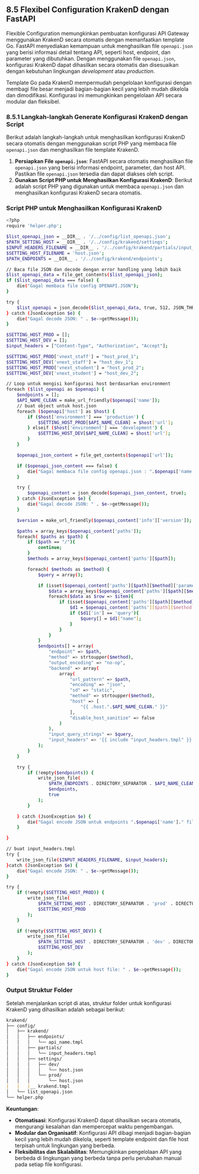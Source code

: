 ## 8.5 Flexibel Configuration KrakenD dengan FastAPI

Flexible Configuration memungkinkan pembuatan konfigurasi API Gateway menggunakan KrakenD secara otomatis dengan memanfaatkan template Go. FastAPI menyediakan kemampuan untuk menghasilkan file `openapi.json` yang berisi informasi detail tentang API, seperti host, endpoint, dan parameter yang dibutuhkan. Dengan menggunakan file `openapi.json`, konfigurasi KrakenD dapat dihasilkan secara otomatis dan disesuaikan dengan kebutuhan lingkungan *development* atau *production*.

Template Go pada KrakenD mempermudah pengelolaan konfigurasi dengan membagi file besar menjadi bagian-bagian kecil yang lebih mudah dikelola dan dimodifikasi. Konfigurasi ini memungkinkan pengelolaan API secara modular dan fleksibel.

### 8.5.1 Langkah-langkah Generate Konfigurasi KrakenD dengan Script

Berikut adalah langkah-langkah untuk menghasilkan konfigurasi KrakenD secara otomatis dengan menggunakan script PHP yang membaca file `openapi.json` dan menghasilkan file template KrakenD.

1. **Persiapkan File `openapi.json`**:
FastAPI secara otomatis menghasilkan file `openapi.json` yang berisi informasi endpoint, parameter, dan host API. Pastikan file `openapi.json` tersedia dan dapat diakses oleh script.
2. **Gunakan Script PHP untuk Menghasilkan Konfigurasi KrakenD**:
Berikut adalah script PHP yang digunakan untuk membaca `openapi.json` dan menghasilkan konfigurasi KrakenD secara otomatis.

### Script PHP untuk Menghasilkan Konfigurasi KrakenD

```bash
<?php
require 'helper.php';

$list_openapi_json = __DIR__ . '/../config/list_openapi.json';
$PATH_SETTING_HOST = __DIR__ . '/../config/krakend/settings';
$INPUT_HEADERS_FILENAME = __DIR__ . '/../config/krakend/partials/input_headers.tmpl';
$SETTING_HOST_FILENAME = 'host.json';
$PATH_ENDPOINTS = __DIR__ . '/../config/krakend/endpoints';

// Baca file JSON dan decode dengan error handling yang lebih baik
$list_openapi_data = file_get_contents($list_openapi_json);
if ($list_openapi_data === false) {
    die("Gagal membaca file config OPENAPI.JSON");
}

try {
    $list_openapi = json_decode($list_openapi_data, true, 512, JSON_THROW_ON_ERROR);
} catch (JsonException $e) {
    die("Gagal decode JSON: " . $e->getMessage());
}

$SETTING_HOST_PROD = [];
$SETTING_HOST_DEV = [];
$input_headers = ["Content-Type", "Authorization", "Accept"];

$SETTING_HOST_PROD['vnext_staff'] = "host_prod_1";
$SETTING_HOST_DEV['vnext_staff'] = "host_dev_1";
$SETTING_HOST_PROD['vnext_student'] = "host_prod_2";
$SETTING_HOST_DEV['vnext_student'] = "host_dev_2";

// Loop untuk mengisi konfigurasi host berdasarkan environment
foreach ($list_openapi as $openapi) {
    $endpoints = [];
    $API_NAME_CLEAN = make_url_friendly($openapi['name']);
    // buat object untuk host.json
    foreach ($openapi['host'] as $host) {
        if ($host['environment'] === 'production') {
            $SETTING_HOST_PROD[$API_NAME_CLEAN] = $host['url'];
        } elseif ($host['environment'] === 'development') {
            $SETTING_HOST_DEV[$API_NAME_CLEAN] = $host['url'];
        }
    }

    $openapi_json_content = file_get_contents($openapi['url']);

    if ($openapi_json_content === false) {
        die("Gagal membaca file config openapi.json : ".$openapi['name']);
    }

    try {
        $openapi_content = json_decode($openapi_json_content, true);
    } catch (JsonException $e) {
        die("Gagal decode JSON: " . $e->getMessage());
    }

    $version = make_url_friendly($openapi_content['info']['version']);

    $paths = array_keys($openapi_content['paths']);
    foreach( $paths as $path) {
        if ($path == "/"){
            continue;
        }
        $methods = array_keys($openapi_content['paths'][$path]);

        foreach( $methods as $method) {
            $query = array();

            if (isset($openapi_content['paths'][$path][$method]['parameters'])){
                $data = array_keys($openapi_content['paths'][$path][$method]['parameters']);
                foreach($data as $row => $item){
                    if (isset($openapi_content['paths'][$path][$method]['parameters'][$item])){
                        $d1 = $openapi_content['paths'][$path][$method]['parameters'][$item];
                        if ($d1['in'] == 'query'){
                            $query[] = $d1["name"];
                        }
                    }
                }
            }
            $endpoints[] = array(
                "endpoint" => $path,
                "method" => strtoupper($method),
                "output_encoding" => "no-op",
                "backend" => array(
                    array(
                        "url_pattern" => $path,
                        "encoding" => "json",
                        "sd" => "static",
                        "method" => strtoupper($method),
                        "host" => [
                            "{{ .host.".$API_NAME_CLEAN." }}"
                        ],
                        "disable_host_sanitize" => false
                    )
                ),
                "input_query_strings" => $query,
                "input_headers" => '{{ include "input_headers.tmpl" }}'
            );
        }
    }

    try {
        if (!empty($endpoints)) {
            write_json_file(
                $PATH_ENDPOINTS . DIRECTORY_SEPARATOR . $API_NAME_CLEAN.'.tmpl',
                $endpoints,
                true
            );
        }

    } catch (JsonException $e) {
        die("Gagal encode JSON untuk endpoints ".$openapi['name']." file: " . $e->getMessage());
    }

}

// buat input_headers.tmpl
try {
    write_json_file($INPUT_HEADERS_FILENAME, $input_headers);
}catch (JsonException $e) {
    die("Gagal encode JSON: " . $e->getMessage());
}

try {
    if (!empty($SETTING_HOST_PROD)) {
        write_json_file(
            $PATH_SETTING_HOST . DIRECTORY_SEPARATOR . 'prod' . DIRECTORY_SEPARATOR . $SETTING_HOST_FILENAME,
            $SETTING_HOST_PROD
        );
    }

    if (!empty($SETTING_HOST_DEV)) {
        write_json_file(
            $PATH_SETTING_HOST . DIRECTORY_SEPARATOR . 'dev' . DIRECTORY_SEPARATOR . $SETTING_HOST_FILENAME,
            $SETTING_HOST_DEV
        );
    }
} catch (JsonException $e) {
    die("Gagal encode JSON untuk host file: " . $e->getMessage());
}

```

### Output Struktur Folder

Setelah menjalankan script di atas, struktur folder untuk konfigurasi KrakenD yang dihasilkan adalah sebagai berikut:

```markdown
krakend/
├── config/
│   ├── krakend/
│   │   ├── endpoints/
│   │   │   └── api_name.tmpl
│   │   ├── partials/
│   │   │   └── input_headers.tmpl
│   │   ├── settings/
│   │   │   ├── dev/
│   │   │   │   └── host.json
│   │   │   └── prod/
│   │   │       └── host.json
|   |   |__ krakend.tmpl
│   └── list_openapi.json
└── helper.php
```

**Keuntungan**:

- **Otomatisasi**: Konfigurasi KrakenD dapat dihasilkan secara otomatis, mengurangi kesalahan dan mempercepat waktu pengembangan.
- **Modular dan Organisatif**: Konfigurasi API dibagi menjadi bagian-bagian kecil yang lebih mudah dikelola, seperti template endpoint dan file host terpisah untuk lingkungan yang berbeda.
- **Fleksibilitas dan Skalabilitas**: Memungkinkan pengelolaan API yang berbeda di lingkungan yang berbeda tanpa perlu perubahan manual pada setiap file konfigurasi.